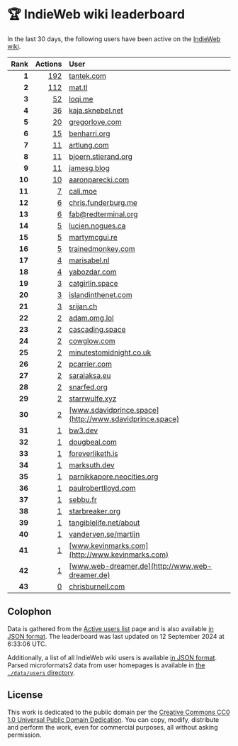 # 🏆 IndieWeb wiki leaderboard

In the last 30 days, the following users have been active on the [IndieWeb wiki](https://indieweb.org).

| Rank | Actions | User |
|-----:|--------:|:-----|
| **1** | [192](https://indieweb.org/Special:Contributions/Tantek.com) | [tantek.com](http://tantek.com) |
| **2** | [112](https://indieweb.org/Special:Contributions/Mat.tl) | [mat.tl](http://mat.tl) |
| **3** | [52](https://indieweb.org/Special:Contributions/Loqi.me) | [loqi.me](http://loqi.me) |
| **4** | [36](https://indieweb.org/Special:Contributions/Kaja.sknebel.net) | [kaja.sknebel.net](http://kaja.sknebel.net) |
| **5** | [20](https://indieweb.org/Special:Contributions/Gregorlove.com) | [gregorlove.com](http://gregorlove.com) |
| **6** | [15](https://indieweb.org/Special:Contributions/Benharri.org) | [benharri.org](http://benharri.org) |
| **7** | [11](https://indieweb.org/Special:Contributions/Artlung.com) | [artlung.com](http://artlung.com) |
| **8** | [11](https://indieweb.org/Special:Contributions/Bjoern.stierand.org) | [bjoern.stierand.org](http://bjoern.stierand.org) |
| **9** | [11](https://indieweb.org/Special:Contributions/Jamesg.blog) | [jamesg.blog](http://jamesg.blog) |
| **10** | [10](https://indieweb.org/Special:Contributions/Aaronparecki.com) | [aaronparecki.com](http://aaronparecki.com) |
| **11** | [7](https://indieweb.org/Special:Contributions/Cali.moe) | [cali.moe](http://cali.moe) |
| **12** | [6](https://indieweb.org/Special:Contributions/Chris.funderburg.me) | [chris.funderburg.me](http://chris.funderburg.me) |
| **13** | [6](https://indieweb.org/Special:Contributions/Fab@redterminal.org) | [fab@redterminal.org](http://fab@redterminal.org) |
| **14** | [5](https://indieweb.org/Special:Contributions/Lucien.nogues.ca) | [lucien.nogues.ca](http://lucien.nogues.ca) |
| **15** | [5](https://indieweb.org/Special:Contributions/Martymcgui.re) | [martymcgui.re](http://martymcgui.re) |
| **16** | [5](https://indieweb.org/Special:Contributions/Trainedmonkey.com) | [trainedmonkey.com](http://trainedmonkey.com) |
| **17** | [4](https://indieweb.org/Special:Contributions/Marisabel.nl) | [marisabel.nl](http://marisabel.nl) |
| **18** | [4](https://indieweb.org/Special:Contributions/Yabozdar.com) | [yabozdar.com](http://yabozdar.com) |
| **19** | [3](https://indieweb.org/Special:Contributions/Catgirlin.space) | [catgirlin.space](http://catgirlin.space) |
| **20** | [3](https://indieweb.org/Special:Contributions/Islandinthenet.com) | [islandinthenet.com](http://islandinthenet.com) |
| **21** | [3](https://indieweb.org/Special:Contributions/Srijan.ch) | [srijan.ch](http://srijan.ch) |
| **22** | [2](https://indieweb.org/Special:Contributions/Adam.omg.lol) | [adam.omg.lol](http://adam.omg.lol) |
| **23** | [2](https://indieweb.org/Special:Contributions/Cascading.space) | [cascading.space](http://cascading.space) |
| **24** | [2](https://indieweb.org/Special:Contributions/Cowglow.com) | [cowglow.com](http://cowglow.com) |
| **25** | [2](https://indieweb.org/Special:Contributions/Minutestomidnight.co.uk) | [minutestomidnight.co.uk](http://minutestomidnight.co.uk) |
| **26** | [2](https://indieweb.org/Special:Contributions/Pcarrier.com) | [pcarrier.com](http://pcarrier.com) |
| **27** | [2](https://indieweb.org/Special:Contributions/Sarajaksa.eu) | [sarajaksa.eu](http://sarajaksa.eu) |
| **28** | [2](https://indieweb.org/Special:Contributions/Snarfed.org) | [snarfed.org](http://snarfed.org) |
| **29** | [2](https://indieweb.org/Special:Contributions/Starrwulfe.xyz) | [starrwulfe.xyz](http://starrwulfe.xyz) |
| **30** | [2](https://indieweb.org/Special:Contributions/Www.sdavidprince.space) | [www.sdavidprince.space](http://www.sdavidprince.space) |
| **31** | [1](https://indieweb.org/Special:Contributions/Bw3.dev) | [bw3.dev](http://bw3.dev) |
| **32** | [1](https://indieweb.org/Special:Contributions/Dougbeal.com) | [dougbeal.com](http://dougbeal.com) |
| **33** | [1](https://indieweb.org/Special:Contributions/Foreverliketh.is) | [foreverliketh.is](http://foreverliketh.is) |
| **34** | [1](https://indieweb.org/Special:Contributions/Marksuth.dev) | [marksuth.dev](http://marksuth.dev) |
| **35** | [1](https://indieweb.org/Special:Contributions/Parnikkapore.neocities.org) | [parnikkapore.neocities.org](http://parnikkapore.neocities.org) |
| **36** | [1](https://indieweb.org/Special:Contributions/Paulrobertlloyd.com) | [paulrobertlloyd.com](http://paulrobertlloyd.com) |
| **37** | [1](https://indieweb.org/Special:Contributions/Sebbu.fr) | [sebbu.fr](http://sebbu.fr) |
| **38** | [1](https://indieweb.org/Special:Contributions/Starbreaker.org) | [starbreaker.org](http://starbreaker.org) |
| **39** | [1](https://indieweb.org/Special:Contributions/Tangiblelife.net_about) | [tangiblelife.net/about](http://tangiblelife.net/about) |
| **40** | [1](https://indieweb.org/Special:Contributions/Vanderven.se_martijn) | [vanderven.se/martijn](http://vanderven.se/martijn) |
| **41** | [1](https://indieweb.org/Special:Contributions/Www.kevinmarks.com) | [www.kevinmarks.com](http://www.kevinmarks.com) |
| **42** | [1](https://indieweb.org/Special:Contributions/Www.web-dreamer.de) | [www.web-dreamer.de](http://www.web-dreamer.de) |
| **43** | [0](https://indieweb.org/Special:Contributions/Chrisburnell.com) | [chrisburnell.com](http://chrisburnell.com) |


## Colophon

Data is gathered from the [Active users list](https://indieweb.org/Special:ActiveUsers) page and is also available [in JSON format](https://github.com/jgarber623/indieweb-wiki-leaderboard/blob/main/data/leaderboard.json). The leaderboard was last updated on 12 September 2024 at 6:33:06 UTC.

Additionally, a list of all IndieWeb wiki users is available [in JSON format](https://github.com/jgarber623/indieweb-wiki-leaderboard/blob/main/data/users.json). Parsed microformats2 data from user homepages is available in [the `./data/users` directory](https://github.com/jgarber623/indieweb-wiki-leaderboard/blob/main/data/users).

## License

This work is dedicated to the public domain per the [Creative Commons CC0 1.0 Universal Public Domain Dedication](https://creativecommons.org/publicdomain/zero/1.0/). You can copy, modify, distribute and perform the work, even for commercial purposes, all without asking permission.
